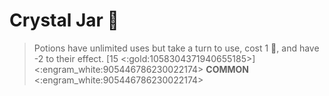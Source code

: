 # **Crystal Jar** 🫙 
> Potions have unlimited uses but take a turn to use, cost 1 🔷, and have -2 to their effect. [15 <:gold:1058304371940655185>]
<:engram_white:905446786230022174> __COMMON__ <:engram_white:905446786230022174>
